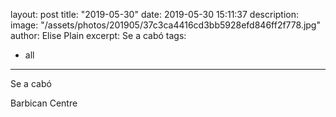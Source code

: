 layout: post
title: "2019-05-30"
date: 2019-05-30 15:11:37
description: 
image: "/assets/photos/201905/37c3ca4416cd3bb5928efd846ff2f778.jpg"
author: Elise Plain
excerpt: Se a
cabó
tags: 
   - all
---

Se a
cabó
<p></p>
Barbican Centre
